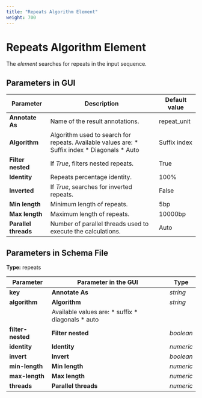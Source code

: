 ```yaml
---
title: "Repeats Algorithm Element"
weight: 700
---
```


# Repeats Algorithm Element

The _element_ searches for repeats in the input sequence.

## Parameters in GUI

| Parameter         | Description                            | Default value |
|-------------------|----------------------------------------|---------------|
| **Annotate As**   | Name of the result annotations.        | repeat\_unit  |
| **Algorithm**     | Algorithm used to search for repeats. Available values are: * Suffix index * Diagonals * Auto | Suffix index  |
| **Filter nested** | If _True_, filters nested repeats.     | True          |
| **Identity**      | Repeats percentage identity.           | 100%          |
| **Inverted**      | If _True_, searches for inverted repeats. | False         |
| **Min length**    | Minimum length of repeats.             | 5bp           |
| **Max length**    | Maximum length of repeats.             | 10000bp       |
| **Parallel threads** | Number of parallel threads used to execute the calculations. | Auto          |

## Parameters in Schema File

**Type:** repeats

| Parameter           | Parameter in the GUI | Type   |
|---------------------|----------------------|--------|
| **key**             | **Annotate As**      | _string_ |
| **algorithm**       | **Algorithm**        | _string_ |
|                     | Available values are: * suffix * diagonals * auto |        |
| **filter-nested**   | **Filter nested**    | _boolean_ |
| **identity**        | **Identity**         | _numeric_ |
| **invert**          | **Invert**           | _boolean_ |
| **min-length**      | **Min length**       | _numeric_ |
| **max-length**      | **Max length**       | _numeric_ |
| **threads**         | **Parallel threads** | _numeric_ |

